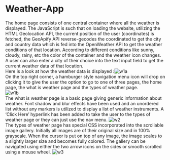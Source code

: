 # Weather-App
The home page consists of one central container where all the weather is displayed. The JavaScript is such that on loading the website, utilizing the HTML Geolocation API, the current position of the user (coordinates) is fetched, the GeoApify API reverse-gecodes the coordinated to get the city and country data which is fed into the OpenWeather API to get the weather conditions of that location. According to different conditions like sunny, cloudy, rainy, etc the color of the container and the weather icon changes. A user can also enter a city of their choice into the text input field to get the current weather data of that location. 
<br>Here is a look at how the weather data is displayed :![w1a](https://github.com/salil-fernandes/Weather-App/assets/48954206/4fc39218-800b-4b6b-bb77-68c22dfce206)
<br> On the top right corner, a hamburger style navigation menu icon will drop on clicking it to give the user the option to go to one of three pages, the home page, the what is weather page and the types of weather page.
<br> ![w1b](https://github.com/salil-fernandes/Weather-App/assets/48954206/5f0f6a79-c5fd-416f-a411-e68ed5053789)
<br>The what is weather page is a basic page giving generic information about weather. Font shadow and blur effects have been used and an unordered list without any markers is utilized to display a list of weather instruments. A ‘Click Here’ hyperlink has been added to take the user to the types of weather page or they can just use the nav menu.
![w2](https://github.com/salil-fernandes/Weather-App/assets/48954206/10dda9de-8175-4584-a28c-837b805f6103)
<br>The types of weather page has special CSS incorporated into the scrollable image gallery. Initially all images are of their original size and in 100% grayscale. When the cursor is put on top of any image, the image scales to a slightly larger size and becomes fully colored. The gallery can be navigated using either the two arrow icons on the sides or smooth scrolled using a mouse wheel.
![w3](https://github.com/salil-fernandes/Weather-App/assets/48954206/05c6266d-8f36-4fe7-9227-4bff278cbc4b)
